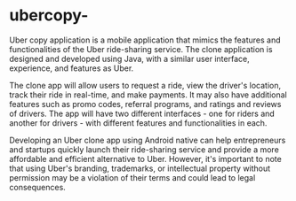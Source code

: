 # ubercopy-

Uber copy application is a mobile application that mimics the features and functionalities of the Uber ride-sharing service. The clone application is designed and developed using Java, with a similar user interface, experience, and features as Uber.

The clone app will allow users to request a ride, view the driver's location, track their ride in real-time, and make payments. It may also have additional features such as promo codes, referral programs, and ratings and reviews of drivers. The app will have two different interfaces - one for riders and another for drivers - with different features and functionalities in each.

Developing an Uber clone app using Android native can help entrepreneurs and startups quickly launch their ride-sharing service and provide a more affordable and efficient alternative to Uber. However, it's important to note that using Uber's branding, trademarks, or intellectual property without permission may be a violation of their terms and could lead to legal consequences.


